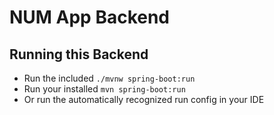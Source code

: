 # NUM App Backend

## Running this Backend

- Run the included `./mvnw spring-boot:run`
- Run your installed `mvn spring-boot:run` 
- Or run the automatically recognized run config in your IDE
